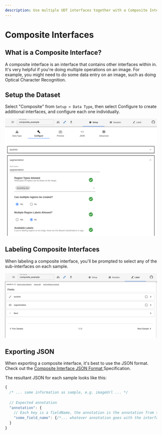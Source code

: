 ```yaml
---
description: Use multiple UDT interfaces together with a Composite Interface.
---
```


# Composite Interfaces

## What is a Composite Interface?

A composite interface is an interface that contains other interfaces within in. It's very helpful if you're doing multiple operations on an image. For example, you might need to do some data entry on an image, such as doing Optical Character Recognition.

## Setup the Dataset

Select "Composite" from `Setup > Data Type`, then select Configure to create additional interfaces, and configure each one individually.

![](../.gitbook/assets/image%20%2862%29.png)



## Labeling Composite Interfaces

When labeling a composite interface, you'll be prompted to select any of the sub-interfaces on each sample.

![Select each sub-interface when labeling to add data for that sample](../.gitbook/assets/image%20%2864%29.png)

## Exporting JSON

When exporting a composite interface, it's best to use the JSON format. Check out the [Composite Interface JSON Format ](https://github.com/UniversalDataTool/udt-format/blob/master/interfaces/composite.md)Specification.

The resultant JSON for each sample looks like this:

```javascript
{
  /* ... same information as sample, e.g. imageUrl ... */

  // Expected annotation
  "annotation": {
    // Each key is a fieldName, the annotation is the annotation from that interface
    "some_field_name": {/*... whatever annotation goes with the interface defined for this field ...*/}
  }
}
```



